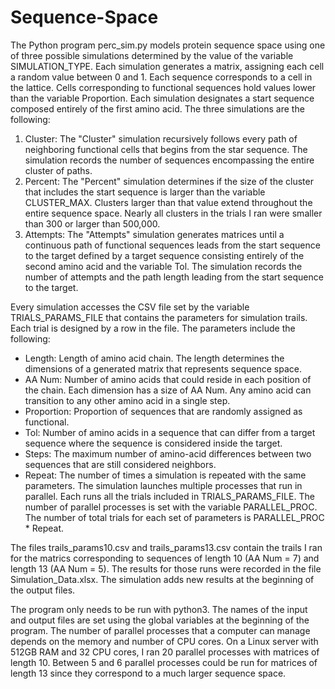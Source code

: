 # Sequence-Space
The Python program perc_sim.py models protein sequence space using one of three possible simulations determined by the value of the variable SIMULATION_TYPE. Each simulation generates a matrix, assigning each cell a random value between 0 and 1. Each sequence corresponds to a cell in the lattice. Cells corresponding to functional sequences hold values lower than the variable Proportion. Each simulation designates a start sequence composed entirely of the first amino acid. The three simulations are the following:
1. Cluster: The "Cluster" simulation recursively follows every path of neighboring functional cells that begins from the star sequence. The simulation records the number of sequences encompassing the entire cluster of paths.
2. Percent: The "Percent" simulation determines if the size of the cluster that includes the start sequence is larger than the variable CLUSTER_MAX. Clusters larger than that value extend throughout the entire sequence space. Nearly all clusters in the trials I ran were smaller than 300 or larger than 500,000. 
3. Attempts: The "Attempts" simulation generates matrices until a continuous path of functional sequences leads from the start sequence to the target defined by a target sequence consisting entirely of the second amino acid and the variable Tol. The simulation records the number of attempts and the path length leading from the start sequence to the target. 

Every simulation accesses the CSV file set by the variable TRIALS_PARAMS_FILE that contains the parameters for simulation trails. Each trial is designed by a row in the file. The parameters include the following: 
* Length: Length of amino acid chain. The length determines the dimensions of a generated matrix that represents sequence space.
* AA Num: Number of amino acids that could reside in each position of the chain. Each dimension has a size of AA Num. Any amino acid can transition to any other amino acid in a single step.
* Proportion: Proportion of sequences that are randomly assigned as functional. 
* Tol: Number of amino acids in a sequence that can differ from a target sequence where the sequence is considered inside the target.
* Steps: The maximum number of amino-acid differences between two sequences that are still considered neighbors.
* Repeat: The number of times a simulation is repeated with the same parameters. 
The simulation launches multiple processes that run in parallel. Each runs all the trials included in TRIALS_PARAMS_FILE. The number of parallel processes is set with the variable PARALLEL_PROC. The number of total trials for each set of parameters is PARALLEL_PROC * Repeat. 

The files trails_params10.csv and trails_params13.csv contain the trails I ran for the matrics corresponding to sequences of length 10 (AA Num = 7) and length 13 (AA Num = 5). The results for those runs were recorded in the file Simulation_Data.xlsx. The simulation adds new results at the beginning of the output files.  

The program only needs to be run with python3. The names of the input and output files are set using the global variables at the beginning of the program. The number of parallel processes that a computer can manage depends on the memory and number of CPU cores. On a Linux server with 512GB RAM and 32 CPU cores, I ran 20 parallel processes with matrices of length 10. Between 5 and 6 parallel processes could be run for matrices of length 13 since they correspond to a much larger sequence space. 
